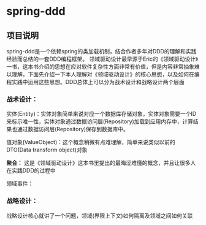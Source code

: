 # spring-ddd
## 项目说明
spring-ddd是一个依赖spring的类加载机制，结合作者多年对DDD的理解和实践经验而总结的一套DDD编程框架。
领域驱动设计最早源于Eric的《领域驱动设计》一书，这本书介绍的思想在应对软件复杂性方面非常有价值，但是内容非常抽象难以理解，下面先介绍一下本人理解对《领域驱动设计》的核心思想，以及如何在编程实践中运用这些思想。DDD总体上可以分为战术设计和战略设计两个层面

### 战术设计：

实体(Entity)：实体对象简单来说对应一个数据库存储对象，实体对象需要一个ID来标示唯一性，实体对象通过数据访问层(Repository)加载到应用内存中，计算结果也通过数据访问层(Repository)保存到数据库中。

值对象(ValueObject)：这个概念稍微有点难理解，简单来说类似以前的DTO(Data transform object)对象

**聚合：** 这是《领域驱动设计》这本书里提出的最晦涩难懂的概念，并且让很多人在实践DDD的过程中

领域事件：

### 战略设计： 
战略设计核心就讲了一个问题，领域(界限上下文)如何隔离及领域之间如何关联


